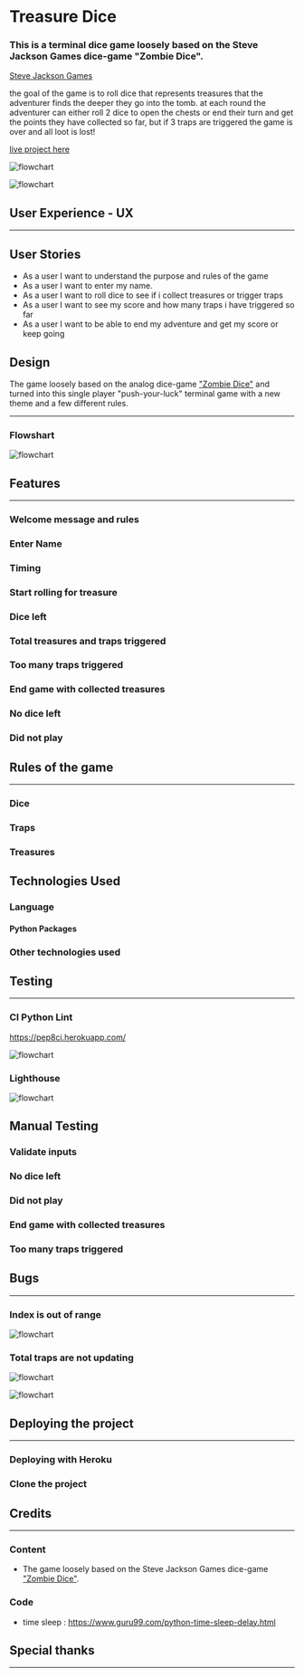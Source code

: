 # Treasure Dice

### This is a terminal dice game loosely based on the Steve Jackson Games dice-game "Zombie Dice".

[Steve Jackson Games](http://www.sjgames.com/dice/zombiedice/)

the goal of the game is to roll dice that represents treasures that the adventurer finds the deeper they go into the tomb. at each round the adventurer can either roll 2 dice to open the chests or end their turn and get the points they have collected so far, but if 3 traps are triggered the game is over and all loot is lost!

[live project here](https://treasure-dice.herokuapp.com/)

![flowchart](https://i.imgur.com/eXrEECr.png)

![flowchart](https://i.imgur.com/SDLr3up.png)

## User Experience - UX

---

## User Stories

- As a user I want to understand the purpose and rules of the game
- As a user I want to enter my name.
- As a user I want to roll dice to see if i collect treasures or trigger traps
- As a user I want to see my score and how many traps i have triggered so far
- As a user I want to be able to end my adventure and get my score or keep going


## Design

The game loosely based on the analog dice-game ["Zombie Dice"](http://www.sjgames.com/dice/zombiedice/) and turned into this single player "push-your-luck" terminal game with a new theme and a few different rules.

---

### Flowshart

![flowchart](https://i.imgur.com/2v5cJaN.png)

## Features

---

### Welcome message and rules

### Enter Name

### Timing

### Start rolling for treasure

### Dice left

### Total treasures and traps triggered

### Too many traps triggered

### End game with collected treasures

### No dice left

### Did not play

## Rules of the game

---

### Dice

### Traps

### Treasures

## Technologies Used

### Language

#### Python Packages

### Other technologies used

## Testing

---

### CI Python Lint
https://pep8ci.herokuapp.com/

![flowchart](https://i.imgur.com/vNDHrqQ.png)

### Lighthouse

![flowchart](https://i.imgur.com/WeIe1zR.png)

## Manual Testing

### Validate inputs

### No dice left

### Did not play

### End game with collected treasures

### Too many traps triggered

## Bugs

---

### Index is out of range

![flowchart](https://i.imgur.com/VI8rxZk.png)

### Total traps are not updating

![flowchart](https://i.imgur.com/Ct8CLrs.png)

![flowchart](https://i.imgur.com/xdhPvOU.png)

## Deploying the project

---

### Deploying with Heroku

### Clone the project

## Credits

---

### Content

- The game loosely based on the Steve Jackson Games dice-game ["Zombie Dice"](http://www.sjgames.com/dice/zombiedice/).




### Code

- time sleep : https://www.guru99.com/python-time-sleep-delay.html

## Special thanks

---